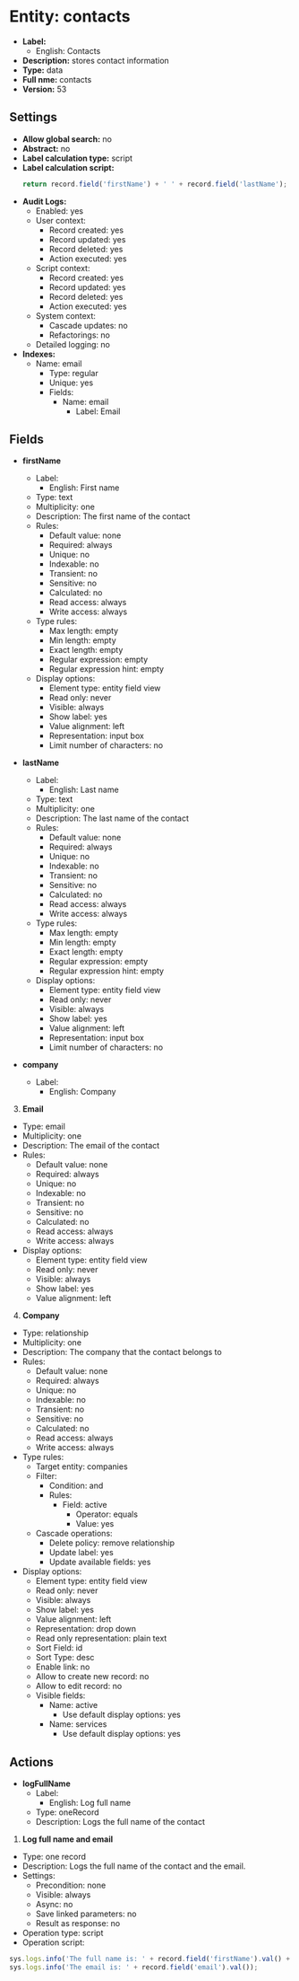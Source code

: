 # Entity: contacts

- **Label:**
  - English: Contacts
- **Description:** stores contact information
- **Type:** data
- **Full nme:** contacts
- **Version:** 53

## Settings

- **Allow global search:** no
- **Abstract:** no
- **Label calculation type:** script
- **Label calculation script:**
  ```javascript
  return record.field('firstName') + ' ' + record.field('lastName');
  ```
- **Audit Logs:**
  - Enabled: yes
  - User context: 
    - Record created: yes 
    - Record updated: yes 
    - Record deleted: yes 
    - Action executed: yes
  - Script context: 
    - Record created: yes
    - Record updated: yes
    - Record deleted: yes
    - Action executed: yes
  - System context: 
    - Cascade updates: no
    - Refactorings: no
  - Detailed logging: no
- **Indexes:**
  - Name: email
    - Type: regular
    - Unique: yes
    - Fields:
      - Name: email
        - Label: Email

## Fields

- **firstName**
  - Label:
    - English: First name
  - Type: text
  - Multiplicity: one
  - Description: The first name of the contact
  - Rules:
    - Default value: none
    - Required: always
    - Unique: no
    - Indexable: no
    - Transient: no
    - Sensitive: no
    - Calculated: no
    - Read access: always
    - Write access: always
  - Type rules:
    - Max length: empty
    - Min length: empty
    - Exact length: empty
    - Regular expression: empty
    - Regular expression hint: empty
  - Display options:
    - Element type: entity field view
    - Read only: never
    - Visible: always
    - Show label: yes
    - Value alignment: left
    - Representation: input box
    - Limit number of characters: no
    
- **lastName**
  - Label:
    - English: Last name
  - Type: text
  - Multiplicity: one
  - Description: The last name of the contact
  - Rules:
    - Default value: none
    - Required: always
    - Unique: no
    - Indexable: no
    - Transient: no
    - Sensitive: no
    - Calculated: no
    - Read access: always
    - Write access: always
  - Type rules:
    - Max length: empty
    - Min length: empty
    - Exact length: empty
    - Regular expression: empty
    - Regular expression hint: empty
  - Display options:
    - Element type: entity field view
    - Read only: never
    - Visible: always
    - Show label: yes
    - Value alignment: left
    - Representation: input box
    - Limit number of characters: no

- **company**
  - Label:
    - English: Company
3. **Email**
  - Type: email
  - Multiplicity: one
  - Description: The email of the contact
  - Rules:
    - Default value: none
    - Required: always
    - Unique: no
    - Indexable: no
    - Transient: no
    - Sensitive: no
    - Calculated: no
    - Read access: always
    - Write access: always
  - Display options:
    - Element type: entity field view
    - Read only: never
    - Visible: always
    - Show label: yes
    - Value alignment: left

4. **Company**
  - Type: relationship
  - Multiplicity: one
  - Description: The company that the contact belongs to
  - Rules:
    - Default value: none
    - Required: always
    - Unique: no
    - Indexable: no
    - Transient: no
    - Sensitive: no
    - Calculated: no
    - Read access: always
    - Write access: always
  - Type rules:
    - Target entity: companies
    - Filter:
      - Condition: and
      - Rules:
        - Field: active
          - Operator: equals
          - Value: yes
    - Cascade operations:
      - Delete policy: remove relationship
      - Update label: yes
      - Update available fields: yes
  - Display options:
    - Element type: entity field view
    - Read only: never
    - Visible: always
    - Show label: yes
    - Value alignment: left
    - Representation: drop down
    - Read only representation: plain text
    - Sort Field: id
    - Sort Type: desc
    - Enable link: no
    - Allow to create new record: no
    - Allow to edit record: no
    - Visible fields:
      - Name: active
        - Use default display options: yes
      - Name: services
        - Use default display options: yes

## Actions
- **logFullName**
  - Label:
    - English: Log full name
  - Type: oneRecord
  - Description: Logs the full name of the contact
1. **Log full name and email**
  - Type: one record
  - Description: Logs the full name of the contact and the email.
  - Settings:
    - Precondition: none
    - Visible: always
    - Async: no
    - Save linked parameters: no
    - Result as response: no
  - Operation type: script
  - Operation script: 
  ```javascript
  sys.logs.info('The full name is: ' + record.field('firstName').val() + ' ' + record.field('lastName').val());
  sys.logs.info('The email is: ' + record.field('email').val());
  ```
